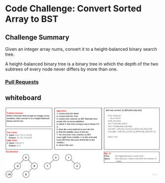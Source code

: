 # Code Challenge: Convert Sorted Array to BST
## Challenge Summary
Given an integer array nums, convert it to a height-balanced binary search tree.

A height-balanced binary tree is a binary tree in which the depth of the two subtrees of every node never differs by more than one.




### [Pull Requests](https://github.com/IsmailAlamir/Code-Challenges-and-Algorithms/pull/10)

## whiteboard
![whiteboard](whiteboard.jpg)